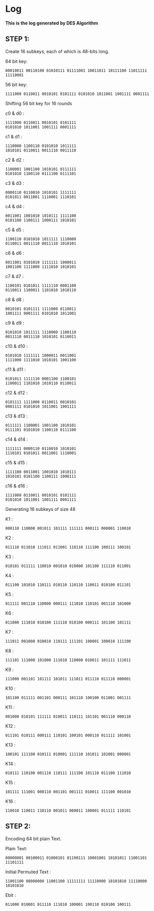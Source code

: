# Log  **This is the log generated by DES Algorithm** ## STEP 1:  Create 16 subkeys, each of which is 48-bits long. 64 bit key: 	00010011 00110100 01010111 01111001 10011011 10111100 11011111 11110001 56 bit key: 
	1111000 0110011 0010101 0101111 0101010 1011001 1001111 0001111 Shifting 56 bit key for 16 rounds c0 & d0 :  	1111000 0110011 0010101 0101111 	0101010 1011001 1001111 0001111 c1 & d1 :  	1110000 1100110 0101010 1011111 	1010101 0110011 0011110 0011110 c2 & d2 :  	1100001 1001100 1010101 0111111 	0101010 1100110 0111100 0111101 c3 & d3 :  	0000110 0110010 1010101 1111111 	0101011 0011001 1110001 1110101 c4 & d4 :  	0011001 1001010 1010111 1111100 	0101100 1100111 1000111 1010101 c5 & d5 :  	1100110 0101010 1011111 1110000 	0110011 0011110 0011110 1010101 c6 & d6 :  	0011001 0101010 1111111 1000011 	1001100 1111000 1111010 1010101 c7 & d7 :  	1100101 0101011 1111110 0001100 	0110011 1100011 1101010 1010110 c8 & d8 :  	0010101 0101111 1111000 0110011 	1001111 0001111 0101010 1011001 c9 & d9 :  	0101010 1011111 1110000 1100110 	0011110 0011110 1010101 0110011 c10 & d10 :  	0101010 1111111 1000011 0011001 	1111000 1111010 1010101 1001100 c11 & d11 :  	0101011 1111110 0001100 1100101 	1100011 1101010 1010110 0110011 c12 & d12 :  	0101111 1111000 0110011 0010101 	0001111 0101010 1011001 1001111 c13 & d13 :  	0111111 1100001 1001100 1010101 	0111101 0101010 1100110 0111100 c14 & d14 :  	1111111 0000110 0110010 1010101 	1110101 0101011 0011001 1110001 c15 & d15 :  	1111100 0011001 1001010 1010111 	1010101 0101100 1100111 1000111 c16 & d16 :  	1111000 0110011 0010101 0101111 	0101010 1011001 1001111 0001111 Generating 16 subkeys of size 48 K1 :  	000110 110000 001011 101111 111111 000111 000001 110010 K2 :  	011110 011010 111011 011001 110110 111100 100111 100101 K3 :  	010101 011111 110010 001010 010000 101100 111110 011001 K4 :  	011100 101010 110111 010110 110110 110011 010100 011101 K5 :  	011111 001110 110000 000111 111010 110101 001110 101000 K6 :  	011000 111010 010100 111110 010100 000111 101100 101111 K7 :  	111011 001000 010010 110111 111101 100001 100010 111100 K8 :  	111101 111000 101000 111010 110000 010011 101111 111011 K9 :  	111000 001101 101111 101011 111011 011110 011110 000001 K10 :  	101100 011111 001101 000111 101110 100100 011001 001111 K11 :  	001000 010101 111111 010011 110111 101101 001110 000110 K12 :  	011101 010111 000111 110101 100101 000110 011111 101001 K13 :  	100101 111100 010111 010001 111110 101011 101001 000001 K14 :  	010111 110100 001110 110111 111100 101110 011100 111010 K15 :  	101111 111001 000110 001101 001111 010011 111100 001010 K16 :  	110010 110011 110110 001011 000011 100001 011111 110101 ## STEP 2: Encoding 64 bit plain Text.Plain Text: 	00000001 00100011 01000101 01100111 10001001 10101011 11001101 11101111 Initial Permuted Text : 	11001100 00000000 11001100 11111111 11110000 10101010 11110000 10101010 Ebit : 	011000 010001 011110 111010 100001 100110 010100 100111 